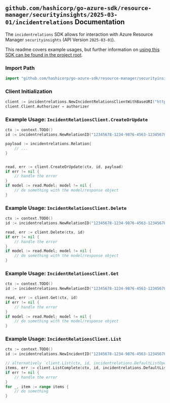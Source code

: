 
## `github.com/hashicorp/go-azure-sdk/resource-manager/securityinsights/2025-03-01/incidentrelations` Documentation

The `incidentrelations` SDK allows for interaction with Azure Resource Manager `securityinsights` (API Version `2025-03-01`).

This readme covers example usages, but further information on [using this SDK can be found in the project root](https://github.com/hashicorp/go-azure-sdk/tree/main/docs).

### Import Path

```go
import "github.com/hashicorp/go-azure-sdk/resource-manager/securityinsights/2025-03-01/incidentrelations"
```


### Client Initialization

```go
client := incidentrelations.NewIncidentRelationsClientWithBaseURI("https://management.azure.com")
client.Client.Authorizer = authorizer
```


### Example Usage: `IncidentRelationsClient.CreateOrUpdate`

```go
ctx := context.TODO()
id := incidentrelations.NewRelationID("12345678-1234-9876-4563-123456789012", "example-resource-group", "workspaceName", "incidentId", "relationName")

payload := incidentrelations.Relation{
	// ...
}


read, err := client.CreateOrUpdate(ctx, id, payload)
if err != nil {
	// handle the error
}
if model := read.Model; model != nil {
	// do something with the model/response object
}
```


### Example Usage: `IncidentRelationsClient.Delete`

```go
ctx := context.TODO()
id := incidentrelations.NewRelationID("12345678-1234-9876-4563-123456789012", "example-resource-group", "workspaceName", "incidentId", "relationName")

read, err := client.Delete(ctx, id)
if err != nil {
	// handle the error
}
if model := read.Model; model != nil {
	// do something with the model/response object
}
```


### Example Usage: `IncidentRelationsClient.Get`

```go
ctx := context.TODO()
id := incidentrelations.NewRelationID("12345678-1234-9876-4563-123456789012", "example-resource-group", "workspaceName", "incidentId", "relationName")

read, err := client.Get(ctx, id)
if err != nil {
	// handle the error
}
if model := read.Model; model != nil {
	// do something with the model/response object
}
```


### Example Usage: `IncidentRelationsClient.List`

```go
ctx := context.TODO()
id := incidentrelations.NewIncidentID("12345678-1234-9876-4563-123456789012", "example-resource-group", "workspaceName", "incidentIdentifier")

// alternatively `client.List(ctx, id, incidentrelations.DefaultListOperationOptions())` can be used to do batched pagination
items, err := client.ListComplete(ctx, id, incidentrelations.DefaultListOperationOptions())
if err != nil {
	// handle the error
}
for _, item := range items {
	// do something
}
```
